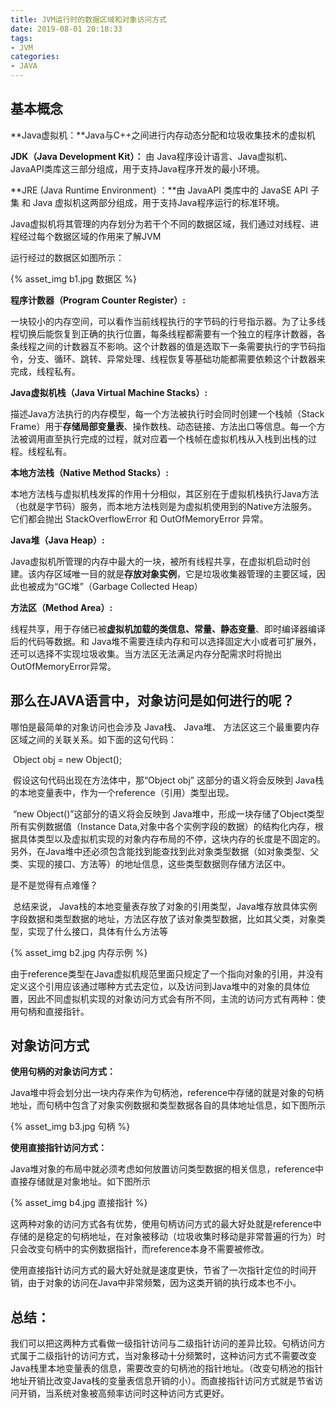 ```yaml
---
title: JVM运行时的数据区域和对象访问方式
date: 2019-08-01 20:18:33
tags:
- JVM
categories:
- JAVA
---
```


## 基本概念

**Java虚拟机：**Java与C++之间进行内存动态分配和垃圾收集技术的虚拟机

**JDK（Java Development Kit）：** 由 Java程序设计语言、Java虚拟机、JavaAPI类库这三部分组成，用于支持Java程序开发的最小环境。

**JRE (Java Runtime Environment) ：**由 JavaAPI 类库中的 JavaSE API 子集 和 Java 虚拟机这两部分组成，用于支持Java程序运行的标准环境。

Java虚拟机将其管理的内存划分为若干个不同的数据区域，我们通过对线程、进程经过每个数据区域的作用来了解JVM

<!--more-->

运行经过的数据区如图所示：

{% asset_img b1.jpg 数据区 %}


**程序计数器（Program Counter Register）:**

​       一块较小的内存空间，可以看作当前线程执行的字节码的行号指示器。为了让多线程切换后能恢复到正确的执行位置，每条线程都需要有一个独立的程序计数器，各条线程之间的计数器互不影响。这个计数器的值是选取下一条需要执行的字节码指令，分支、循环、跳转、异常处理、线程恢复等基础功能都需要依赖这个计数器来完成，线程私有。



**Java虚拟机栈（Java Virtual Machine Stacks）:**

​       描述Java方法执行的内存模型，每一个方法被执行时会同时创建一个栈帧（Stack Frame）用于**存储局部变量表**、操作数栈、动态链接、方法出口等信息。每一个方法被调用直至执行完成的过程，就对应着一个栈帧在虚拟机栈从入栈到出栈的过程。线程私有。



**本地方法栈（Native Method Stacks）:**

​       本地方法栈与虚拟机栈发挥的作用十分相似，其区别在于虚拟机栈执行Java方法（也就是字节码）服务，而本地方法栈则是为虚拟机使用到的Native方法服务。它们都会抛出 StackOverflowError 和 OutOfMemoryError 异常。



**Java堆（Java Heap）:**

​      Java虚拟机所管理的内存中最大的一块，被所有线程共享，在虚拟机启动时创建。该内存区域唯一目的就是**存放对象实例**，它是垃圾收集器管理的主要区域，因此也被成为“GC堆”（Garbage Collected Heap）



**方法区（Method Area）:**

​       线程共享，用于存储已被**虚拟机加载的类信息、常量、静态变量**、即时编译器编译后的代码等数据。和 Java堆不需要连续内存和可以选择固定大小或者可扩展外，还可以选择不实现垃圾收集。当方法区无法满足内存分配需求时将抛出OutOfMemoryError异常。





## **那么在JAVA语言中，对象访问是如何进行的呢？**

哪怕是最简单的对象访问也会涉及 Java栈、 Java堆、 方法区这三个最重要内存区域之间的关联关系。如下面的这句代码：

​          Object obj = new Object();

​        假设这句代码出现在方法体中，那“Object obj” 这部分的语义将会反映到 Java栈的本地变量表中，作为一个reference（引用）类型出现。

​       “new Object()”这部分的语义将会反映到 Java堆中，形成一块存储了Object类型所有实例数据值（Instance Data,对象中各个实例字段的数据）的结构化内存，根据具体类型以及虚拟机实现的对象内存布局的不停，这块内存的长度是不固定的。另外，在Java堆中还必须包含能找到能查找到此对象类型数据（如对象类型、父类、实现的接口、方法等）的地址信息，这些类型数据则存储方法区中。

是不是觉得有点难懂？

​       总结来说， Java栈的本地变量表存放了对象的引用类型，Java堆存放具体实例字段数据和类型数据的地址，方法区存放了该对象类型数据，比如其父类，对象类型，实现了什么接口，具体有什么方法等



{% asset_img b2.jpg 内存示例 %}


​         由于reference类型在Java虚拟机规范里面只规定了一个指向对象的引用，并没有定义这个引用应该通过哪种方式去定位，以及访问到Java堆中的对象的具体位置，因此不同虚拟机实现的对象访问方式会有所不同，主流的访问方式有两种：使用句柄和直接指针。

## 对象访问方式


**使用句柄的对象访问方式：**

​         Java堆中将会划分出一块内存来作为句柄池，reference中存储的就是对象的句柄地址，而句柄中包含了对象实例数据和类型数据各自的具体地址信息，如下图所示         

{% asset_img b3.jpg 句柄 %}


**使用直接指针访问方式：**

​       Java堆对象的布局中就必须考虑如何放置访问类型数据的相关信息，reference中直接存储就是对象地址。如下图所示

{% asset_img b4.jpg 直接指针 %}



​      这两种对象的访问方式各有优势，使用句柄访问方式的最大好处就是reference中存储的是稳定的句柄地址，在对象被移动（垃圾收集时移动是非常普遍的行为）时只会改变句柄中的实例数据指针，而reference本身不需要被修改。

​     使用直接指针访问方式的最大好处就是速度更快，节省了一次指针定位的时间开销，由于对象的访问在Java中非常频繁，因为这类开销的执行成本也不小。



##  **总结：**

我们可以把这两种方式看做一级指针访问与二级指针访问的差异比较。句柄访问方式属于二级指针的访问方式，当对象移动十分频繁时，这种访问方式不需要改变Java栈里本地变量表的信息，需要改变的句柄池的指针地址。（改变句柄池的指针地址开销比改变Java栈的变量表信息开销的小）。而直接指针访问方式就是节省访问开销，当系统对象被高频率访问时这种访问方式更好。